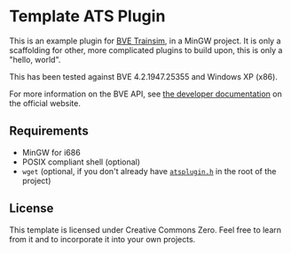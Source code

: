 Template ATS Plugin
===================

This is an example plugin for [BVE Trainsim][1], in a MinGW project. It is only
a scaffolding for other, more complicated plugins to build upon, this is only a
"hello, world".

This has been tested against BVE 4.2.1947.25355 and Windows XP (x86). 

For more information on the BVE API, see [the developer documentation][2] on the
official website.

Requirements
------------

- MinGW for i686
- POSIX compliant shell (optional)
- `wget` (optional, if you don't already have [`atsplugin.h`][3] in the root of
  the project)

License
-------

This template is licensed under Creative Commons Zero. Feel free to learn from
it and to incorporate it into your own projects.

[1]: https://bvets.net/
[2]: https://bvets.net/en/edit/
[3]: https://bvets.net/jp/edit/formats/vehicle/atsplugin.h